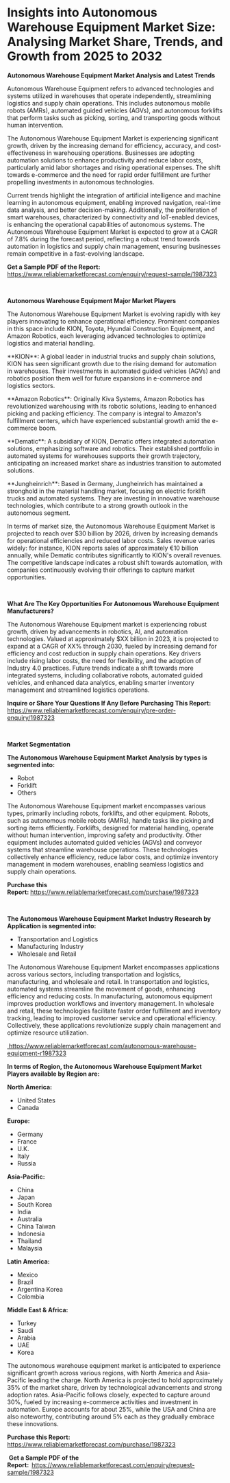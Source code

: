 <p><h1>Insights into Autonomous Warehouse Equipment Market Size: Analysing Market Share, Trends, and Growth from 2025 to 2032</h1></p><p><strong>Autonomous Warehouse Equipment Market Analysis and Latest Trends</strong></p>
<p><p>Autonomous Warehouse Equipment refers to advanced technologies and systems utilized in warehouses that operate independently, streamlining logistics and supply chain operations. This includes autonomous mobile robots (AMRs), automated guided vehicles (AGVs), and autonomous forklifts that perform tasks such as picking, sorting, and transporting goods without human intervention.</p><p>The Autonomous Warehouse Equipment Market is experiencing significant growth, driven by the increasing demand for efficiency, accuracy, and cost-effectiveness in warehousing operations. Businesses are adopting automation solutions to enhance productivity and reduce labor costs, particularly amid labor shortages and rising operational expenses. The shift towards e-commerce and the need for rapid order fulfillment are further propelling investments in autonomous technologies.</p><p>Current trends highlight the integration of artificial intelligence and machine learning in autonomous equipment, enabling improved navigation, real-time data analysis, and better decision-making. Additionally, the proliferation of smart warehouses, characterized by connectivity and IoT-enabled devices, is enhancing the operational capabilities of autonomous systems. The Autonomous Warehouse Equipment Market is expected to grow at a CAGR of 7.8% during the forecast period, reflecting a robust trend towards automation in logistics and supply chain management, ensuring businesses remain competitive in a fast-evolving landscape.</p></p>
<p><strong>Get a Sample PDF of the Report:&nbsp;</strong> <a href="https://www.reliablemarketforecast.com/enquiry/request-sample/1987323?utm_campaign=3123&utm_medium=2&utm_source=Github&utm_content=ia&utm_term=12042025&utm_id=autonomous-warehouse-equipment">https://www.reliablemarketforecast.com/enquiry/request-sample/1987323</a></p>
<p>&nbsp;</p>
<p><strong>Autonomous Warehouse Equipment Major Market Players</strong></p>
<p><p>The Autonomous Warehouse Equipment Market is evolving rapidly with key players innovating to enhance operational efficiency. Prominent companies in this space include KION, Toyota, Hyundai Construction Equipment, and Amazon Robotics, each leveraging advanced technologies to optimize logistics and material handling.</p><p>**KION**: A global leader in industrial trucks and supply chain solutions, KION has seen significant growth due to the rising demand for automation in warehouses. Their investments in automated guided vehicles (AGVs) and robotics position them well for future expansions in e-commerce and logistics sectors.</p><p>**Amazon Robotics**: Originally Kiva Systems, Amazon Robotics has revolutionized warehousing with its robotic solutions, leading to enhanced picking and packing efficiency. The company is integral to Amazon's fulfillment centers, which have experienced substantial growth amid the e-commerce boom.</p><p>**Dematic**: A subsidiary of KION, Dematic offers integrated automation solutions, emphasizing software and robotics. Their established portfolio in automated systems for warehouses supports their growth trajectory, anticipating an increased market share as industries transition to automated solutions.</p><p>**Jungheinrich**: Based in Germany, Jungheinrich has maintained a stronghold in the material handling market, focusing on electric forklift trucks and automated systems. They are investing in innovative warehouse technologies, which contribute to a strong growth outlook in the autonomous segment.</p><p>In terms of market size, the Autonomous Warehouse Equipment Market is projected to reach over $30 billion by 2026, driven by increasing demands for operational efficiencies and reduced labor costs. Sales revenue varies widely: for instance, KION reports sales of approximately €10 billion annually, while Dematic contributes significantly to KION's overall revenues. The competitive landscape indicates a robust shift towards automation, with companies continuously evolving their offerings to capture market opportunities.</p></p>
<p>&nbsp;</p>
<p><strong>What Are The Key Opportunities For Autonomous Warehouse Equipment Manufacturers?</strong></p>
<p><p>The Autonomous Warehouse Equipment market is experiencing robust growth, driven by advancements in robotics, AI, and automation technologies. Valued at approximately $XX billion in 2023, it is projected to expand at a CAGR of XX% through 2030, fueled by increasing demand for efficiency and cost reduction in supply chain operations. Key drivers include rising labor costs, the need for flexibility, and the adoption of Industry 4.0 practices. Future trends indicate a shift towards more integrated systems, including collaborative robots, automated guided vehicles, and enhanced data analytics, enabling smarter inventory management and streamlined logistics operations.</p></p>
<p><strong>Inquire or Share Your Questions If Any Before Purchasing This Report:</strong> <a href="https://www.reliablemarketforecast.com/enquiry/pre-order-enquiry/1987323?utm_campaign=3123&utm_medium=2&utm_source=Github&utm_content=ia&utm_term=12042025&utm_id=autonomous-warehouse-equipment">https://www.reliablemarketforecast.com/enquiry/pre-order-enquiry/1987323</a></p>
<p>&nbsp;</p>
<p><strong>Market Segmentation</strong></p>
<p><strong>The Autonomous Warehouse Equipment Market Analysis by types is segmented into:</strong></p>
<p><ul><li>Robot</li><li>Forklift</li><li>Others</li></ul></p>
<p><p>The Autonomous Warehouse Equipment market encompasses various types, primarily including robots, forklifts, and other equipment. Robots, such as autonomous mobile robots (AMRs), handle tasks like picking and sorting items efficiently. Forklifts, designed for material handling, operate without human intervention, improving safety and productivity. Other equipment includes automated guided vehicles (AGVs) and conveyor systems that streamline warehouse operations. These technologies collectively enhance efficiency, reduce labor costs, and optimize inventory management in modern warehouses, enabling seamless logistics and supply chain operations.</p></p>
<p><strong>Purchase this Report:&nbsp;</strong><a href="https://www.reliablemarketforecast.com/purchase/1987323?utm_campaign=3123&utm_medium=2&utm_source=Github&utm_content=ia&utm_term=12042025&utm_id=autonomous-warehouse-equipment">https://www.reliablemarketforecast.com/purchase/1987323</a></p>
<p>&nbsp;</p>
<p><strong>The Autonomous Warehouse Equipment Market Industry Research by Application is segmented into:</strong></p>
<p><ul><li>Transportation and Logistics</li><li>Manufacturing Industry</li><li>Wholesale and Retail</li></ul></p>
<p><p>The Autonomous Warehouse Equipment Market encompasses applications across various sectors, including transportation and logistics, manufacturing, and wholesale and retail. In transportation and logistics, automated systems streamline the movement of goods, enhancing efficiency and reducing costs. In manufacturing, autonomous equipment improves production workflows and inventory management. In wholesale and retail, these technologies facilitate faster order fulfillment and inventory tracking, leading to improved customer service and operational efficiency. Collectively, these applications revolutionize supply chain management and optimize resource utilization.</p></p>
<p><a href="https://www.reliablemarketforecast.com/autonomous-warehouse-equipment-r1987323?utm_campaign=3123&utm_medium=2&utm_source=Github&utm_content=ia&utm_term=12042025&utm_id=autonomous-warehouse-equipment">&nbsp;https://www.reliablemarketforecast.com/autonomous-warehouse-equipment-r1987323</a></p>
<p><strong>In terms of Region, the Autonomous Warehouse Equipment Market Players available by Region are:</strong></p>
<p>
    <p> <strong> North America: </strong>
        <ul>
            <li>United States</li>
            <li>Canada</li>
        </ul>
        </p> 
    <p> <strong> Europe: </strong>
        <ul>
            <li>Germany</li>
            <li>France</li>
            <li>U.K.</li>
            <li>Italy</li>
            <li>Russia</li>
        </ul>
        </p> 
    <p> <strong> Asia-Pacific: </strong>
        <ul>
            <li>China</li>
            <li>Japan</li>
            <li>South Korea</li>
            <li>India</li>
            <li>Australia</li>
            <li>China Taiwan</li>
            <li>Indonesia</li>
            <li>Thailand</li>
            <li>Malaysia</li>
        </ul>
        </p> 
    <p> <strong> Latin America: </strong>
        <ul>
            <li>Mexico</li>
            <li>Brazil</li>
            <li>Argentina Korea</li>
            <li>Colombia</li>
        </ul>
        </p> 
    <p> <strong> Middle East & Africa: </strong>
        <ul>
            <li>Turkey</li>
            <li>Saudi</li>
            <li>Arabia</li>
            <li>UAE</li>
            <li>Korea</li>
        </ul>
    </p>
    </p>
<p><p>The autonomous warehouse equipment market is anticipated to experience significant growth across various regions, with North America and Asia-Pacific leading the charge. North America is projected to hold approximately 35% of the market share, driven by technological advancements and strong adoption rates. Asia-Pacific follows closely, expected to capture around 30%, fueled by increasing e-commerce activities and investment in automation. Europe accounts for about 25%, while the USA and China are also noteworthy, contributing around 5% each as they gradually embrace these innovations.</p></p>
<p><strong>Purchase this Report: </strong><a href="https://www.reliablemarketforecast.com/purchase/1987323?utm_campaign=3123&utm_medium=2&utm_source=Github&utm_content=ia&utm_term=12042025&utm_id=autonomous-warehouse-equipment">https://www.reliablemarketforecast.com/purchase/1987323</a></p>
<p>&nbsp;<strong>Get a Sample PDF of the Report:&nbsp;&nbsp;</strong><a href="https://www.reliablemarketforecast.com/enquiry/request-sample/1987323?utm_campaign=3123&utm_medium=2&utm_source=Github&utm_content=ia&utm_term=12042025&utm_id=autonomous-warehouse-equipment">https://www.reliablemarketforecast.com/enquiry/request-sample/1987323</a></p>
<p><strong></strong></p>
<p><p></p><p></p><p></p></p>